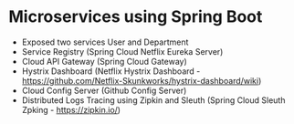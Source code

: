 # Microservices using Spring Boot

- Exposed two services User and Department
- Service Registry (Spring Cloud Netflix Eureka Server)
- Cloud API Gateway (Spring Cloud Gateway)
- Hystrix Dashboard (Netflix Hystrix Dashboard - https://github.com/Netflix-Skunkworks/hystrix-dashboard/wiki)
- Cloud Config Server (Github Config Server)
- Distributed Logs Tracing using Zipkin and Sleuth (Spring Cloud Sleuth Zpking - https://zipkin.io/)
